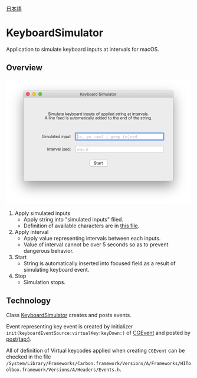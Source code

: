 [日本語](./README_JP.md)

# KeyboardSimulator

Application to simulate keyboard inputs at intervals for macOS.

## Overview

<img src="./images/en.png" width="500">

1. Apply simulated inputs
   - Apply string into "simulated inputs" filed.
   - Definition of available characters are in [this file](./KeyboardSimulator/Classes/KeyEvent.swift).
1. Apply interval 
   - Apply value representing intervals between each inputs.
   - Value of interval cannot be over 5 seconds so as to prevent dangerous behavior.
1. Start
   - String is automatically inserted into focused field as a result of simulating keyboard event.
1. Stop
   - Simulation stops.

## Technology

Class [KeyboardSimulator](./KeyboardSimulator/Classes/KeyboardSimulator.swift) creates and posts events.

Event representing key event is created by initializer `init(keyboardEventSource:virtualKey:keyDown:)` of [CGEvent](https://developer.apple.com/documentation/coregraphics/cgevent) and posted by [post(tap:)](https://developer.apple.com/documentation/coregraphics/cgevent/1456527-post).

All of definition of Virtual keycodes applied when creating `CGEvent` can be checked in the file  `/System/Library/Frameworks/Carbon.framework/Versions/A/Frameworks/HIToolbox.framework/Versions/A/Headers/Events.h`.

